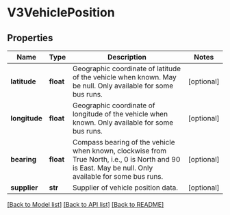 # V3VehiclePosition

## Properties
Name | Type | Description | Notes
------------ | ------------- | ------------- | -------------
**latitude** | **float** | Geographic coordinate of latitude of the vehicle when known. May be null.              Only available for some bus runs. | [optional] 
**longitude** | **float** | Geographic coordinate of longitude of the vehicle when known.               Only available for some bus runs. | [optional] 
**bearing** | **float** | Compass bearing of the vehicle when known, clockwise from True North, i.e., 0 is North and 90 is East. May be null.              Only available for some bus runs. | [optional] 
**supplier** | **str** | Supplier of vehicle position data. | [optional] 

[[Back to Model list]](../README.md#documentation-for-models) [[Back to API list]](../README.md#documentation-for-api-endpoints) [[Back to README]](../README.md)


